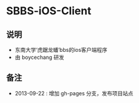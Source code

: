 SBBS-iOS-Client
===============

## 说明
- 东南大学‘虎踞龙蟠’bbs的ios客户端程序
- 由 boycechang 研发

## 备注
- 2013-09-22 : 增加 gh-pages 分支，发布项目站点